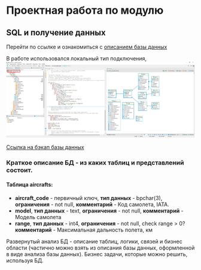 # Проектная работа по модулю
## SQL и получение данных
                         
Перейти по ссылке и ознакомиться с [описанием базы данных](https://edu.postgrespro.ru/bookings.pdf)

В работе использовался локальный тип подключения, ![скриншот](https://github.com/520911/SQL-final/blob/main/localhost_db_er.png)

[Ссылка на бэкап базы данных](https://github.com/520911/SQL-final/blob/main/avia.backup)

### Краткое описание БД - из каких таблиц и представлений состоит.

#### Таблица **aircrafts**:

- **aircraft_code** - первичный ключ, **тип данных** - bpchar(3), **ограничения** - not null, **комментарий** - Код самолета, IATA.
- **model**, **тип данных** - text, **ограничения** - not null, **комментарий** - Модель самолета
- **range**, **тип данных** - int4, **ограничения** - not null, check range > 0? **комментарий** - Максимальная дальность полета, км


Развернутый анализ БД - описание таблиц, логики, связей и бизнес области (частично можно взять из описания базы данных, оформленной в виде анализа базы данных). Бизнес задачи, которые можно решить, используя БД.


